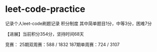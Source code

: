# leet-code-practice

记录个人leet-code刷题记录
积分制度
其中简单题目1分，中等3分，困难7分

【进展】当前积分354分，坚持时间68天

竞赛：
25期双周赛：588 / 1832
187期单周赛：724 / 3107
